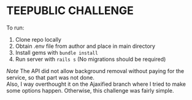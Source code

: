 # TEEPUBLIC CHALLENGE

To run:  
1. Clone repo locally  
2. Obtain .env file from author and place in main directory  
3. Install gems with `bundle install`  
4. Run server with `rails s` (No migrations should be required)  

*Note*
The API did not allow background removal without paying for the service, so that part was not done.  
Also, I way overthought it on the Ajaxified branch where I tried to make some options happen. Otherwise, this challenge was fairly simple.
